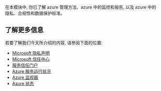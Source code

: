 在本模块中, 你已了解 azure 管理方法、azure 中的监控和报告, 以及 azure 中的隐私、合规性和数据保护标准。

## <a name="learn-more"></a>了解更多信息

若要了解我们今天所介绍的内容, 请参阅下面的位置:
- [Microsoft 隐私声明](https://privacy.microsoft.com/privacystatement)
- [Microsoft 信任中心](https://www.microsoft.com/trustcenter)
- [服务信任门户](https://aka.ms/STP)
- [Azure 服务运行状况](https://azure.microsoft.com/features/service-health/)
- [Azure 监视器](https://azure.microsoft.com/en-us/services/monitor/)
- [Azure 状态](https://azure.microsoft.com/en-us/status/)
